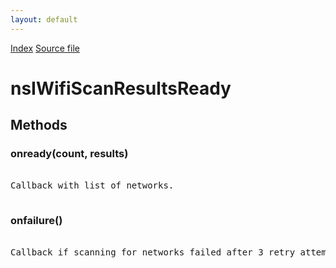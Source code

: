 ```yaml
---
layout: default
---
```

<div id='links'><a href="../index.html">Index</a>
<a href="http://dxr.mozilla.org/mozilla-central/source/dom/wifi/nsIWifi.idl">Source file</a>
</div>

# nsIWifiScanResultsReady #

## Methods ##

### onready(count, results) ###
<pre>  
Callback with list of networks.  
  
</pre>
### onfailure() ###
<pre>  
Callback if scanning for networks failed after 3 retry attempts.  
  
</pre>